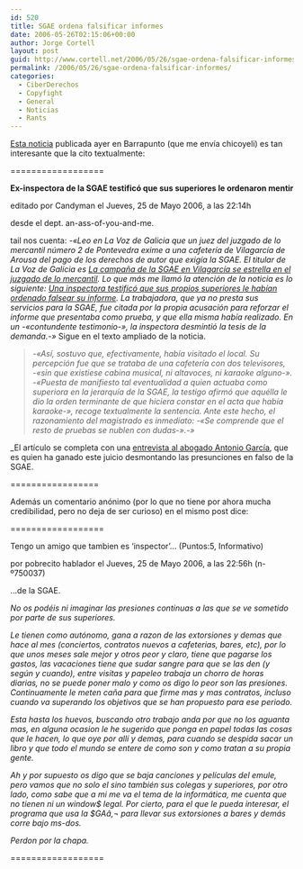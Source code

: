 ```yaml
---
id: 520
title: SGAE ordena falsificar informes
date: 2006-05-26T02:15:06+00:00
author: Jorge Cortell
layout: post
guid: http://www.cortell.net/2006/05/26/sgae-ordena-falsificar-informes/
permalink: /2006/05/26/sgae-ordena-falsificar-informes/
categories:
  - CiberDerechos
  - Copyfight
  - General
  - Noticias
  - Rants
---
```

<a title="noticia sgae informes falsos barrapunto" target="_blank" href="http://barrapunto.com/article.pl?sid=06/05/25/2020202">Esta noticia</a> publicada ayer en Barrapunto (que me enví­a chicoyeli) es tan interesante que la cito textualmente:

==================
  
 **Ex-inspectora de la SGAE testificó que sus superiores le ordenaron mentir**
  
editado por Candyman el Jueves, 25 de Mayo 2006, a las 22:14h
  
desde el dept. an-ass-of-you-and-me.

tail nos cuenta: _-«Leo en La Voz de Galicia que un juez del juzgado de lo mercantil número 2 de Pontevedra exime a una cafeterí­a de Vilagarcí­a de Arousa del pago de los derechos de autor que exigí­a la SGAE. El titular de La Voz de Galicia es <a title="Titular La Voz de Galicia" target="_blank" href="http://www.lavozdegalicia.es/ed_arousa/noticia.jsp?CAT=113&TEXTO=4800280">La campaña de la SGAE en Vilagarcí­a se estrella en el juzgado de lo mercantil</a>. Lo que más me llamó la atención de la noticia es lo siguiente: <a title="Inspectora SGAE falsifica informes" target="_blank" href="http://www.lavozdegalicia.es/ed_arousa/noticia.jsp?CAT=113&TEXTO=4800281">Una inspectora testificó que sus propios superiores le habí­an ordenado falsear su informe</a>. La trabajadora, que ya no presta sus servicios para la SGAE, fue citada por la propia acusación para reforzar el informe que presentaba como prueba, y que ella misma habí­a realizado. En un -«contundente testimonio-», la inspectora desmintió la tesis de la demanda.-»_ Sigue en el texto ampliado de la noticia.

> _-«Así­, sostuvo que, efectivamente, habí­a visitado el local. Su percepción fue que se trataba de una cafeterí­a con dos televisores, -«sin que existiese cabina musical, ni altavoces, ni karaoke alguno-». -«Puesta de manifiesto tal eventualidad a quien actuaba como superiora en la jerarquí­a de la SGAE, la testigo afirmó que aquélla le dio la orden terminante de que hiciera constar en el acta que habí­a karaoke-», recoge textualmente la sentencia. Ante este hecho, el razonamiento del magistrado es inmediato: -«Se comprende que el resto de pruebas se nublen con dudas-».-»_

_El artí­culo se completa con una <a title="Entrevista abogado Antonio Garcí­a" target="_blank" href="http://www.lavozdegalicia.es/ed_arousa/noticia.jsp?CAT=113&TEXTO=4800282">entrevista al abogado Antonio Garcí­a</a>, que es quien ha ganado este juicio desmontando las presunciones en falso de la SGAE.

=================

Además un comentario anónimo (por lo que no tiene por ahora mucha credibilidad, pero no deja de ser curioso) en el mismo post dice:

==================
  
Tengo un amigo que tambien es &#8216;inspector&#8217;&#8230; (Puntos:5, Informativo)
  
por pobrecito hablador el Jueves, 25 de Mayo 2006, a las 22:56h (n-º750037)
  
&#8230;de la SGAE.

_No os podéis ni imaginar las presiones continuas a las que se ve sometido por parte de sus superiores._

_Le tienen como autónomo, gana a razon de las extorsiones y demas que hace al mes (conciertos, contratos nuevos a cafeterias, bares, etc), por lo que unos meses sale mejor y otros peor y claro, tiene que pagarse los gastos, las vacaciones tiene que sudar sangre para que se las den (y según y cuando), entre visitas y papeleo trabaja un chorro de horas diarias, no se puede poner malo y como os digo lo peor son las presiones. Continuamente le meten caña para que firme mas y mas contratos, incluso cuando va superando los objetivos que se han propuesto para ese periodo._

_Esta hasta los huevos, buscando otro trabajo anda por que no los aguanta mas, en alguna ocasion le he sugerido que ponga en papel todas las cosas que le hacen, lo que oye por allí­ y demas, para cuando se despida sacar un libro y que todo el mundo se entere de como son y como tratan a su propia gente._

_Ah y por supuesto os digo que se baja canciones y pelí­culas del emule, pero vamos que no solo el sino también sus colegas y superiores, por otro lado, como sabe que a mi me va el tema de la informática, me cuenta que no tienen ni un window$ legal. Por cierto, para el que le pueda interesar, el programa que usa la $GAâ‚¬ para llevar sus extorsiones a bares y demás corre bajo ms-dos._

_Perdon por la chapa._

==================
